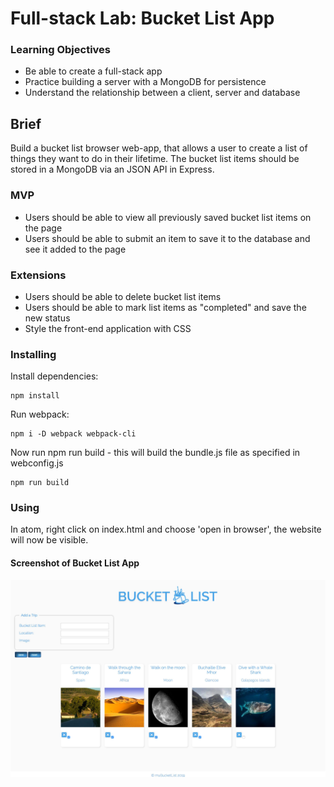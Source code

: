 # Full-stack Lab: Bucket List App


### Learning Objectives

- Be able to create a full-stack app
- Practice building a server with a MongoDB for persistence
- Understand the relationship between a client, server and database

## Brief

Build a bucket list browser web-app, that allows a user to create a list of things they want to do in their lifetime. The bucket list items should be stored in a MongoDB via an JSON API in Express.

### MVP

- Users should be able to view all previously saved bucket list items on the page
- Users should be able to submit an item to save it to the database and see it added to the page

### Extensions

- Users should be able to delete bucket list items
- Users should be able to mark list items as "completed" and save the new status
- Style the front-end application with CSS

### Installing

Install dependencies:

```
npm install
```

Run webpack:

```
npm i -D webpack webpack-cli
```
Now run npm run build - this will build the bundle.js file as specified in webconfig.js


```
npm run build
```

### Using

In atom, right click on index.html and choose 'open in browser', the website will now be visible.

#### Screenshot of Bucket List App

![](images/bucket_list_screen_shot.jpg)

